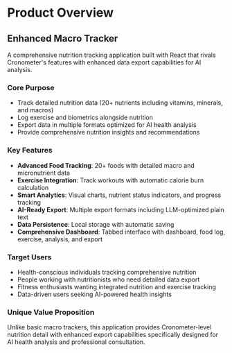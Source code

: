 # Product Overview

## Enhanced Macro Tracker

A comprehensive nutrition tracking application built with React that rivals Cronometer's features with enhanced data export capabilities for AI analysis.

### Core Purpose
- Track detailed nutrition data (20+ nutrients including vitamins, minerals, and macros)
- Log exercise and biometrics alongside nutrition
- Export data in multiple formats optimized for AI health analysis
- Provide comprehensive nutrition insights and recommendations

### Key Features
- **Advanced Food Tracking**: 20+ foods with detailed macro and micronutrient data
- **Exercise Integration**: Track workouts with automatic calorie burn calculation
- **Smart Analytics**: Visual charts, nutrient status indicators, and progress tracking
- **AI-Ready Export**: Multiple export formats including LLM-optimized plain text
- **Data Persistence**: Local storage with automatic saving
- **Comprehensive Dashboard**: Tabbed interface with dashboard, food log, exercise, analysis, and export

### Target Users
- Health-conscious individuals tracking comprehensive nutrition
- People working with nutritionists who need detailed data export
- Fitness enthusiasts wanting integrated nutrition and exercise tracking
- Data-driven users seeking AI-powered health insights

### Unique Value Proposition
Unlike basic macro trackers, this application provides Cronometer-level nutrition detail with enhanced export capabilities specifically designed for AI health analysis and professional consultation.
